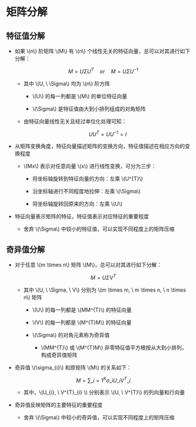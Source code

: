 <script type="text/javascript" src="http://cdn.mathjax.org/mathjax/latest/MathJax.js?config=default"></script>

# 矩阵分解

## 特征值分解

- 如果 \\(n\\) 阶矩阵 \\(M\\) 有 \\(n\\) 个线性无关的特征向量，总可以对其进行如下分解：

	$$ M = U \Sigma U^{T} \quad or \quad M = U \Sigma U^{-1} $$
	
	- 其中 \\(U, \ \Sigma\\) 均为 \\(n\\) 阶方阵

		- \\(U\\) 的每一列都是 \\(M\\) 的单位特征向量

		- \\(\Sigma\\) 是特征值由大到小排列组成的对角矩阵

	- 由特征向量线性无关且经过单位化处理可知：

		$$ UU^{T} = UU^{-1} = I $$

- 从矩阵变换角度，特征向量描述矩阵的变换方向，特征值描述在相应方向的变换程度

	- \\(Mx\\) 表示对任意向量 \\(x\\) 进行线性变换，可分为三步：

		- 将坐标轴旋转到特征向量的方向：左乘 \\(U^{T}\\)

		- 沿坐标轴进行不同程度地拉伸：左乘 \\(\Sigma\\)

		- 将坐标轴旋转回原来的方向：左乘 \\(U\\)

- 特征向量表示矩阵的特征，特征值表示对应特征的重要程度

	- 舍弃 \\(\Sigma\\) 中较小的特征值，可以实现不同程度上的矩阵压缩

## 奇异值分解

- 对于任意 \\(m \times n\\) 矩阵 \\(M\\)，总可以对其进行如下分解：

	$$ M = U \Sigma V^{T} $$
	
	- 其中 \\(U, \ \Sigma, \ V\\) 分别为 \\(m \times m, \ m \times n, \ n \times n\\) 矩阵 

		- \\(U\\) 的每一列都是 \\(MM^{T}\\) 的特征向量

		- \\(V\\) 的每一列都是 \\(M^{T}M\\) 的特征向量

		- \\(\Sigma\\) 的对角元素称为奇异值

			- \\(MM^{T}\\) 或 \\(M^{T}M\\) 非零特征值平方根按从大到小排列，构成奇异值矩阵

- 奇异值 \\(\sigma\_{i}\\) 和原矩阵 \\(M\\) 的关系如下：

	$$ M = \sum\_{i=1}^{K} \sigma\_{i} U\_{i}  V^{T}\_{i} $$

	- 其中，\\(U\_{i}, \ V^{T}\_{i} \\) 分别表示 \\(U, \ V^{T}\\) 的列向量和行向量

- 奇异值反映矩阵的主要特征的重要程度

	- 舍弃 \\(\Sigma\\) 中较小的奇异值，可以实现不同程度上的矩阵压缩